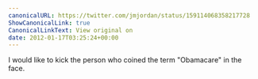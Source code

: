 ```yaml
---
canonicalURL: https://twitter.com/jmjordan/status/159114068358217728
ShowCanonicalLink: true
CanonicalLinkText: View original on
date: 2012-01-17T03:25:24+00:00
---
```

I would like to kick the person who coined the term "Obamacare" in the face.